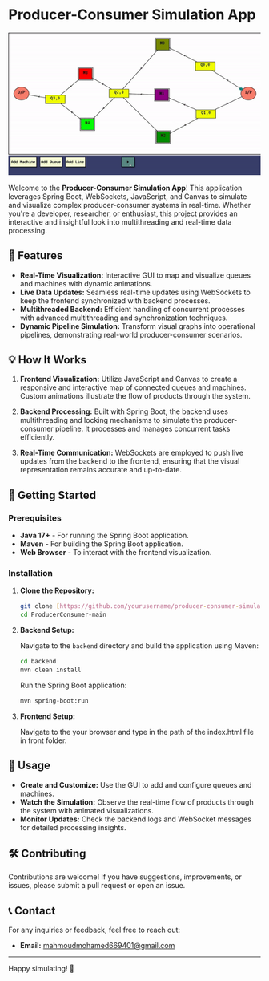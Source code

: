 # Producer-Consumer Simulation App
![Demo GIF](assets/demo.gif)

Welcome to the **Producer-Consumer Simulation App**! This application leverages Spring Boot, WebSockets, JavaScript, and Canvas to simulate and visualize complex producer-consumer systems in real-time. Whether you're a developer, researcher, or enthusiast, this project provides an interactive and insightful look into multithreading and real-time data processing.

## 🚀 Features

- **Real-Time Visualization:** Interactive GUI to map and visualize queues and machines with dynamic animations.
- **Live Data Updates:** Seamless real-time updates using WebSockets to keep the frontend synchronized with backend processes.
- **Multithreaded Backend:** Efficient handling of concurrent processes with advanced multithreading and synchronization techniques.
- **Dynamic Pipeline Simulation:** Transform visual graphs into operational pipelines, demonstrating real-world producer-consumer scenarios.

## 💡 How It Works

1. **Frontend Visualization:** Utilize JavaScript and Canvas to create a responsive and interactive map of connected queues and machines. Custom animations illustrate the flow of products through the system.

2. **Backend Processing:** Built with Spring Boot, the backend uses multithreading and locking mechanisms to simulate the producer-consumer pipeline. It processes and manages concurrent tasks efficiently.

3. **Real-Time Communication:** WebSockets are employed to push live updates from the backend to the frontend, ensuring that the visual representation remains accurate and up-to-date.

## 📂 Getting Started

### Prerequisites

- **Java 17+** - For running the Spring Boot application.
- **Maven** - For building the Spring Boot application.
- **Web Browser** - To interact with the frontend visualization.

### Installation

1. **Clone the Repository:**

    ```bash
    git clone [https://github.com/yourusername/producer-consumer-simulation.git](https://github.com/Mahmoud-Moh/ProducerConsumer)
    cd ProducerConsumer-main
    ```

2. **Backend Setup:**

    Navigate to the `backend` directory and build the application using Maven:

    ```bash
    cd backend
    mvn clean install
    ```

    Run the Spring Boot application:

    ```bash
    mvn spring-boot:run
    ```

3. **Frontend Setup:**

    Navigate to the your browser and type in the path of the index.html file in front folder.

## 📄 Usage

- **Create and Customize:** Use the GUI to add and configure queues and machines.
- **Watch the Simulation:** Observe the real-time flow of products through the system with animated visualizations.
- **Monitor Updates:** Check the backend logs and WebSocket messages for detailed processing insights.

## 🛠️ Contributing

Contributions are welcome! If you have suggestions, improvements, or issues, please submit a pull request or open an issue.

## 📞 Contact

For any inquiries or feedback, feel free to reach out:

- **Email:** mahmoudmohamed669401@gmail.com
---

Happy simulating! 🚀
